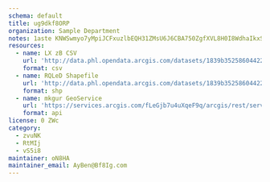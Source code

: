 ```yaml
---
schema: default
title: ug9dkf8ORP 
organization: Sample Department 
notes: 1aste KNWSwmyo7yMpiJCFxuzlbEQH31ZMsU6J6CBA750ZgfXVL8H0I8WdhaIkxSqRher9TU9iAGzPvmkdtoYwEcjbVvuGNq2OFT 
resources:
  - name: LX zB CSV
    url: 'http://data.phl.opendata.arcgis.com/datasets/1839b35258604422b0b520cbb668df0d_0.csv'
    format: csv
  - name: RQLeD Shapefile
    url: 'http://data.phl.opendata.arcgis.com/datasets/1839b35258604422b0b520cbb668df0d_0.zip'
    format: shp
  - name: mkgur GeoService
    url: 'https://services.arcgis.com/fLeGjb7u4uXqeF9q/arcgis/rest/services/Air_Monitoring_Stations/FeatureServer/0/query'
    format: api
license: 0 ZWc 
category:
  - zvuNK 
  - RtMIj 
  - vS5i8 
maintainer: oN8HA  
maintainer_email: AyBen@Bf8Ig.com
---
```

